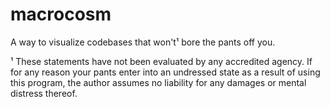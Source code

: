 # macrocosm
A way to visualize codebases that won't¹ bore the pants off you.














¹ These statements have not been evaluated by any accredited agency. If for any reason your pants enter into an undressed state as a result of using this program, the author assumes no liability for any damages or mental distress thereof.
